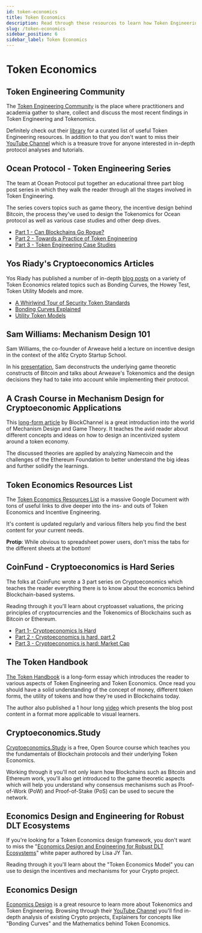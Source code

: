 ```yaml
---
id: token-economics
title: Token Economics
description: Read through these resources to learn how Token Engineering and Tokenomics can help you incentivize your network participants.
slug: /token-economics
sidebar_position: 6
sidebar_label: Token Economics
---
```


# Token Economics

## Token Engineering Community

The [Token Engineering Community](http://tokenengineering.net) is the place where practitioners and academia gather to share, collect and discuss the most recent findings in Token Engineering and Tokenomics.

Definitely check out their [library](https://tokenengineeringcommunity.github.io/website/docs/library-welcome) for a curated list of useful Token Engineering resources. In addition to that you don't want to miss their [YouTube Channel](https://www.youtube.com/c/TokenEngineering/) which is a treasure trove for anyone interested in in-depth protocol analyses and tutorials.

## Ocean Protocol - Token Engineering Series

The team at Ocean Protocol put together an educational three part blog post series in which they walk the reader through all the stages involved in Token Engineering.

The series covers topics such as game theory, the incentive design behind Bitcoin, the process they've used to design the Tokenomics for Ocean protocol as well as various case studies and other deep dives.

- [Part 1 - Can Blockchains Go Rogue?](https://blog.oceanprotocol.com/can-blockchains-go-rogue-5134300ce790)
- [Part 2 - Towards a Practice of Token Engineering](https://blog.oceanprotocol.com/towards-a-practice-of-token-engineering-b02feeeff7ca)
- [Part 3 - Token Engineering Case Studies](https://blog.oceanprotocol.com/token-engineering-case-studies-b44267e68f4)

## Yos Riady's Cryptoeconomics Articles

Yos Riady has published a number of in-depth [blog posts](https://yos.io/tag/cryptoeconomics/) on a variety of Token Economics related topics such as Bonding Curves, the Howey Test, Token Utility Models and more.

- [A Whirlwind Tour of Security Token Standards](https://yos.io/2018/10/31/security-token-standards/)
- [Bonding Curves Explained](https://yos.io/2018/11/10/bonding-curves/)
- [Utility Token Models](https://yos.io/2019/04/07/utility-token-models/)

## Sam Williams: Mechanism Design 101

Sam Williams, the co-founder of Arweave held a lecture on incentive design in the context of the a16z Crypto Startup School.

In his [presentation](https://www.youtube.com/watch?v=gCFlGLbI_kE), Sam deconstructs the underlying game theoretic constructs of Bitcoin and talks about Arweave's Tokenomics and the design decisions they had to take into account while implementing their protocol.

## **A Crash Course in Mechanism Design for Cryptoeconomic Applications** <a id="ef31"></a>

This [long-form article](https://medium.com/blockchannel/a-crash-course-in-mechanism-design-for-cryptoeconomic-applications-a9f06ab6a976) by BlockChannel is a great introduction into the world of Mechanism Design and Game Theory. It teaches the avid reader about different concepts and ideas on how to design an incentivized system around a token economy.

The discussed theories are applied by analyzing Namecoin and the challenges of the Ethereum Foundation to better understand the big ideas and further solidify the learnings.

## Token Economics Resources List

The [Token Economics Resources List](https://docs.google.com/spreadsheets/d/1_py70Ic2u91VILJWCA7AMOXVZmmTv-zGo-LPr3PhDvM/edit) is a massive Google Document with tons of useful links to dive deeper into the ins- and outs of Token Economics and Incentive Engineering.

It's content is updated regularly and various filters help you find the best content for your current needs.

**Protip**: While obvious to spreadsheet power users, don't miss the tabs for the different sheets at the bottom!

## CoinFund - Cryptoeconomics is Hard Series

The folks at CoinFunc wrote a 3 part series on Cryptoeconomics which teaches the reader everything there is to know about the economics behind Blockchain-based systems.

Reading through it you'll learn about cryptoasset valuations, the pricing principles of cryptocurrencies and the Tokenomics of Blockchains such as Bitcoin or Ethereum.

- [Part 1- Cryptoeconomics Is Hard](https://blog.coinfund.io/cryptoeconomics-is-hard-ad401b2428b9)
- [Part 2 - Cryptoeconomics is hard, part 2](https://blog.coinfund.io/cryptoeconomics-is-hard-part-2-4d522cb3d3a4)
- [Part 3 - Cryptoeconomics is hard: Market Cap](https://blog.coinfund.io/cryptoeconomics-is-hard-market-cap-4833c378a3e0)

## The Token Handbook

[The Token Handbook](https://www.thetokenhandbook.com/) is a long-form essay which introduces the reader to various aspects of Token Engineering and Token Economics. Once read you should have a solid understanding of the concept of money, different token forms, the utility of tokens and how they're used in Blockchains today.

The author also published a 1 hour long [video](https://www.brighttalk.com/webcast/16227/290481) which presents the blog post content in a format more applicable to visual learners.

## Cryptoeconomics.Study

[Cryptoeconomics.Study](https://cryptoeconomics.study/) is a free, Open Source course which teaches you the fundamentals of Blockchain protocols and their underlying Token Economics.

Working through it you'll not only learn how Blockchains such as Bitcoin and Ethereum work, you'll also get introduced to the game theoretic aspects which will help you understand why consensus mechanisms such as Proof-of-Work \(PoW\) and Proof-of-Stake \(PoS\) can be used to secure the network.

## Economics Design and Engineering for Robust DLT Ecosystems

If you're looking for a Token Economics design framework, you don't want to miss the "[Economics Design and Engineering for Robust DLT Ecosystems](https://www.economicsdesign.com/wp-content/uploads/2019/09/Economics-Design-and-Engineering-for-Robust-DLT-Ecosystems-.pdf)" white paper authored by Lisa JY Tan.

Reading through it you'll learn about the "Token Economics Model" you can use to design the incentives and mechanisms for your Crypto project.

## Economics Design

[Economics Design](https://www.economicsdesign.com/) is a great resource to learn more about Tokenomics and Token Engineering. Browsing through their [YouTube Channel](https://www.youtube.com/c/EconomicsDesign/) you'll find in-depth analysis of existing Crypto projects, Explainers for concepts like "Bonding Curves" and the Mathematics behind Token Economics.
